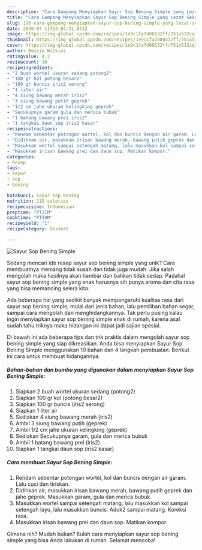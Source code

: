 ```yaml
---
description: "Cara Gampang Menyiapkan Sayur Sop Bening Simple yang Lezat Sekali"
title: "Cara Gampang Menyiapkan Sayur Sop Bening Simple yang Lezat Sekali"
slug: 198-cara-gampang-menyiapkan-sayur-sop-bening-simple-yang-lezat-sekali
date: 2020-07-11T14:04:31.831Z
image: https://img-global.cpcdn.com/recipes/1e9c1fa7d06532ff/751x532cq70/sayur-sop-bening-simple-foto-resep-utama.jpg
thumbnail: https://img-global.cpcdn.com/recipes/1e9c1fa7d06532ff/751x532cq70/sayur-sop-bening-simple-foto-resep-utama.jpg
cover: https://img-global.cpcdn.com/recipes/1e9c1fa7d06532ff/751x532cq70/sayur-sop-bening-simple-foto-resep-utama.jpg
author: Bessie Wilkins
ratingvalue: 4.2
reviewcount: 10
recipeingredient:
- "2 buah wortel ukuran sedang potong2"
- "100 gr kol potong besar2"
- "100 gr buncis iris2 serong"
- "1 liter air"
- "4 siung bawang merah iris2"
- "3 siung bawang putih geprek"
- "1/2 cm jahe ukuran kelingking geprek"
- "Secukupnya garam gula dan merica bubuk"
- "1 batang bawang prei iris2"
- "1 tangkai daun sop iris2 kasar"
recipeinstructions:
- "Rendam sebentar potongan wortel, kol dan buncis dengan air garam. Lalu cuci dan tiriskan."
- "Didihkan air, masukkan irisan bawang merah, bawang putih geprek dan jahe geprek. Masukkan garam, gula dan merica bubuk."
- "Masukkan wortel sampai setengah matang, lalu masukkan kol sampai setengah layu, lalu masukkan buncis. Aduk2 sampai matang. Koreksi rasa."
- "Masukkan irisan bawang prei dan daun sop. Matikan kompor."
categories:
- Resep
tags:
- sayur
- sop
- bening

katakunci: sayur sop bening 
nutrition: 115 calories
recipecuisine: Indonesian
preptime: "PT11M"
cooktime: "PT59M"
recipeyield: "1"
recipecategory: Dessert

---
```



![Sayur Sop Bening Simple](https://img-global.cpcdn.com/recipes/1e9c1fa7d06532ff/751x532cq70/sayur-sop-bening-simple-foto-resep-utama.jpg)

Sedang mencari ide resep sayur sop bening simple yang unik? Cara membuatnya memang tidak susah dan tidak juga mudah. Jika salah mengolah maka hasilnya akan hambar dan bahkan tidak sedap. Padahal sayur sop bening simple yang enak harusnya sih punya aroma dan cita rasa yang bisa memancing selera kita.

Ada beberapa hal yang sedikit banyak mempengaruhi kualitas rasa dari sayur sop bening simple, mulai dari jenis bahan, lalu pemilihan bahan segar, sampai cara mengolah dan menghidangkannya. Tak perlu pusing kalau ingin menyiapkan sayur sop bening simple enak di rumah, karena asal sudah tahu triknya maka hidangan ini dapat jadi sajian spesial.




Di bawah ini ada beberapa tips dan trik praktis dalam mengolah sayur sop bening simple yang siap dikreasikan. Anda bisa menyiapkan Sayur Sop Bening Simple menggunakan 10 bahan dan 4 langkah pembuatan. Berikut ini cara untuk membuat hidangannya.

<!--inarticleads1-->

##### Bahan-bahan dan bumbu yang digunakan dalam menyiapkan Sayur Sop Bening Simple:

1. Siapkan 2 buah wortel ukuran sedang (potong2)
1. Siapkan 100 gr kol (potong besar2)
1. Siapkan 100 gr buncis (iris2 serong)
1. Siapkan 1 liter air
1. Sediakan 4 siung bawang merah (iris2)
1. Ambil 3 siung bawang putih (geprek)
1. Ambil 1/2 cm jahe ukuran kelingking (geprek)
1. Sediakan Secukupnya garam, gula dan merica bubuk
1. Ambil 1 batang bawang prei (iris2)
1. Siapkan 1 tangkai daun sop (iris2 kasar)




<!--inarticleads2-->

##### Cara membuat Sayur Sop Bening Simple:

1. Rendam sebentar potongan wortel, kol dan buncis dengan air garam. Lalu cuci dan tiriskan.
1. Didihkan air, masukkan irisan bawang merah, bawang putih geprek dan jahe geprek. Masukkan garam, gula dan merica bubuk.
1. Masukkan wortel sampai setengah matang, lalu masukkan kol sampai setengah layu, lalu masukkan buncis. Aduk2 sampai matang. Koreksi rasa.
1. Masukkan irisan bawang prei dan daun sop. Matikan kompor.




Gimana nih? Mudah bukan? Itulah cara menyiapkan sayur sop bening simple yang bisa Anda lakukan di rumah. Selamat mencoba!
